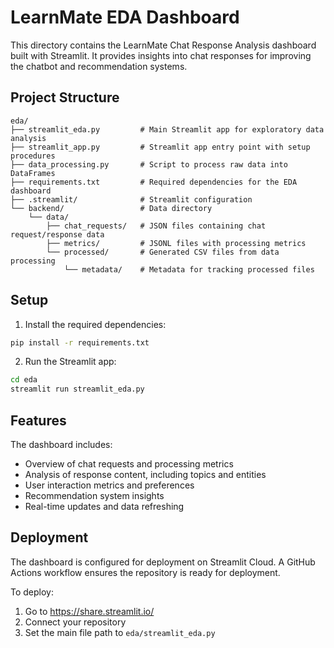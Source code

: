# LearnMate EDA Dashboard

This directory contains the LearnMate Chat Response Analysis dashboard built with Streamlit. It provides insights into chat responses for improving the chatbot and recommendation systems.

## Project Structure

```
eda/
├── streamlit_eda.py         # Main Streamlit app for exploratory data analysis
├── streamlit_app.py         # Streamlit app entry point with setup procedures
├── data_processing.py       # Script to process raw data into DataFrames
├── requirements.txt         # Required dependencies for the EDA dashboard
├── .streamlit/              # Streamlit configuration
└── backend/                 # Data directory
    └── data/
        ├── chat_requests/   # JSON files containing chat request/response data
        ├── metrics/         # JSONL files with processing metrics
        └── processed/       # Generated CSV files from data processing
            └── metadata/    # Metadata for tracking processed files
```

## Setup

1. Install the required dependencies:

```bash
pip install -r requirements.txt
```

2. Run the Streamlit app:

```bash
cd eda
streamlit run streamlit_eda.py
```

## Features

The dashboard includes:
- Overview of chat requests and processing metrics
- Analysis of response content, including topics and entities
- User interaction metrics and preferences
- Recommendation system insights
- Real-time updates and data refreshing

## Deployment

The dashboard is configured for deployment on Streamlit Cloud. A GitHub Actions workflow ensures the repository is ready for deployment.

To deploy:
1. Go to https://share.streamlit.io/
2. Connect your repository
3. Set the main file path to `eda/streamlit_eda.py` 
